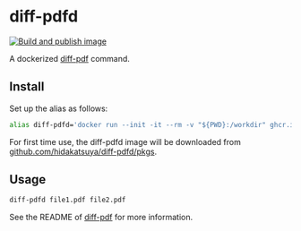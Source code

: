 # diff-pdfd

[![Build and publish image](https://github.com/hidakatsuya/diff-pdfd/actions/workflows/build-and-publish.yml/badge.svg?branch=main)](https://github.com/hidakatsuya/diff-pdfd/actions/workflows/build-and-publish.yml)

A dockerized [diff-pdf](https://github.com/vslavik/diff-pdf) command.

## Install

Set up the alias as follows:

```bash
alias diff-pdfd='docker run --init -it --rm -v "${PWD}:/workdir" ghcr.io/hidakatsuya/diff-pdfd:latest'
```

For first time use, the diff-pdfd image will be downloaded from [github.com/hidakatsuya/diff-pdfd/pkgs](https://github.com/hidakatsuya/diff-pdfd/pkgs/container/diff-pdfd).

## Usage

```bash
diff-pdfd file1.pdf file2.pdf
```

See the README of [diff-pdf](https://github.com/vslavik/diff-pdf) for more information.
